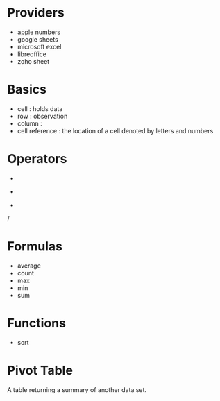 # Providers

- apple numbers
- google sheets
- microsoft excel
- libreoffice
- zoho sheet

# Basics

- cell : holds data
- row : observation
- column : 
- cell reference : the location of a cell denoted by letters and numbers

# Operators

+
-
*
/

# Formulas

- average
- count
- max
- min
- sum

# Functions

- sort

# Pivot Table

A table returning a summary of another data set.

